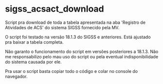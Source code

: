 # sigss_acsact_download
Script pra download de toda a tabela apresentada na aba 'Registro de Atividades de ACS' do sistema SIGSS fornecido pela MV.

O script foi testado na versão 18.1.3 do SIGSS e anteriores. Está ajustado pra baixar a tabela completa.

Não garanto o funcionamento do script em versões posteriores a 18.1.3. Não me responsabilizo pelo mau uso do script ou pela eventual indisponibilidade do sistema causada por ele.

Pra usar o script basta copiar todo o código e colar no console do navegador.
